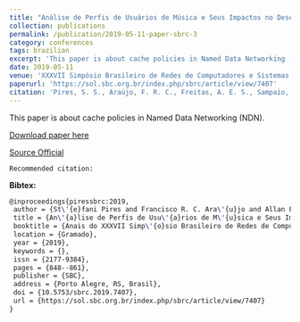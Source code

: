 ```yaml
---
title: "Análise de Perfis de Usuários de Música e Seus Impactos no Desempenho de Políticas de Substituição de Cache"
collection: publications
permalink: /publication/2019-05-11-paper-sbrc-3
category: conferences
tags: brazilian
excerpt: 'This paper is about cache policies in Named Data Networking (NDN).'
date: 2019-05-11
venue: 'XXXVII Simpósio Brasileiro de Redes de Computadores e Sistemas Distribuídos (SBRC)'
paperurl: 'https://sol.sbc.org.br/index.php/sbrc/article/view/7407'
citation: 'Pires, S. S., Araújo, F. R. C., Freitas, A. E. S., Sampaio, L. N. (2019). &quot;Análise de Perfis de Usuários de Música e Seus Impactos no Desempenho de Políticas de Substituição de Cache.&quot; <i>In XXXVII Simpósio Brasileiro de Redes de Computadores e Sistemas Distribuídos (SBRC)</i>. (pp. 848-861). Gramado, RS: SBC.'
---
```

This paper is about cache policies in Named Data Networking (NDN).

[Download paper here](https://renato2012.github.io/files/2019-sbrc-3.pdf)

[Source Official](http://dx.doi.org/10.5753/sbrc.2019.7407)

`Recommended citation:`

**Bibtex:**

```tex
@inproceedings{piressbrc:2019,
 author = {St\'{e}fani Pires and Francisco R. C. Ara\'{u}jo and Allan Freitas and Leobino Sampaio},
 title = {An\'{a}lise de Perfis de Usu\'{a}rios de M\'{u}sica e Seus Impactos no Desempenho de Pol\'{i}ticas de Substitui\c{c}\~{a}o de Cache},
 booktitle = {Anais do XXXVII Simp\'{o}sio Brasileiro de Redes de Computadores e Sistemas Distribu\'{i}dos},
 location = {Gramado},
 year = {2019},
 keywords = {},
 issn = {2177-9384},
 pages = {848--861},
 publisher = {SBC},
 address = {Porto Alegre, RS, Brasil},
 doi = {10.5753/sbrc.2019.7407},
 url = {https://sol.sbc.org.br/index.php/sbrc/article/view/7407}
}
```
